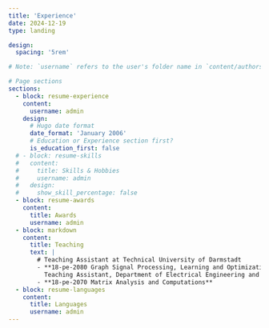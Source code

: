 ```yaml
---
title: 'Experience'
date: 2024-12-19
type: landing

design:
  spacing: '5rem'

# Note: `username` refers to the user's folder name in `content/authors/`

# Page sections
sections:
  - block: resume-experience
    content:
      username: admin
    design:
      # Hugo date format
      date_format: 'January 2006'
      # Education or Experience section first?
      is_education_first: false
  # - block: resume-skills
  #   content:
  #     title: Skills & Hobbies
  #     username: admin
  #   design:
  #     show_skill_percentage: false
  - block: resume-awards
    content:
      title: Awards
      username: admin
  - block: markdown
    content:
      title: Teaching
      text: |
        # Teaching Assistant at Technical University of Darmstadt
        - **18-pe-2080 Graph Signal Processing, Learning and Optimization**
          Teaching Assistant, Department of Electrical Engineering and Information Technology, Winter Semester 2020/21 -- Winter Semester 2024/25
        - **18-pe-2070 Matrix Analysis and Computations**
  - block: resume-languages
    content:
      title: Languages
      username: admin
---
```

